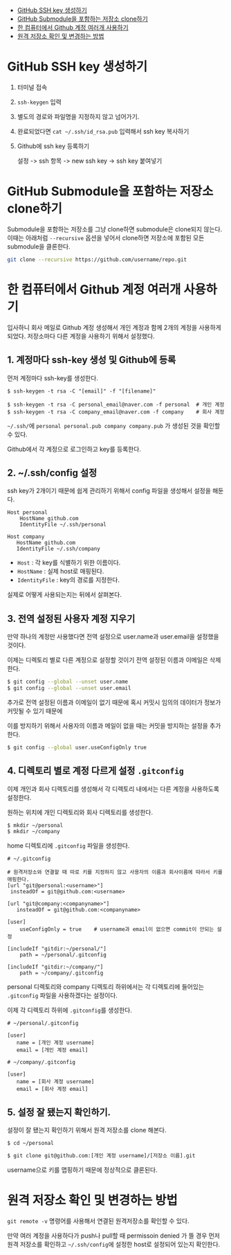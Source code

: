 - [GitHub SSH key 생성하기](#github-ssh-key-생성하기)
- [GitHub Submodule을 포함하는 저장소 clone하기](#github-submodule을-포함하는-저장소-clone하기)
- [한 컴퓨터에서 Github 계정 여러개 사용하기](#한-컴퓨터에서-github-계정-여러개-사용하기)
- [원격 저장소 확인 및 변경하는 방법](#원격-저장소-확인-및-변경하는-방법)


# GitHub SSH key 생성하기

1. 터미널 접속

2. ``ssh-keygen`` 입력

3. 별도의 경로와 파일명을 지정하지 않고 넘어가기. 

4. 완료되었다면 ``cat ~/.ssh/id_rsa.pub`` 입력해서 ssh key 복사하기

5. Github에 ssh key 등록하기

    설정 -> ssh 항목 -> new ssh key -> ssh key 붙여넣기


# GitHub Submodule을 포함하는 저장소 clone하기

Submodule을 포함하는 저장소를 그냥 clone하면 submodule은 clone되지 않는다. 이때는 아래처럼 `--recursive` 옵션을 넣어서 clone하면 저장소에 포함된 모든 submodule을 클론한다.

```bash
git clone --recursive https://github.com/username/repo.git
```

# 한 컴퓨터에서 Github 계정 여러개 사용하기

입사하니 회사 메일로 Github 계정 생성해서 개인 계정과 함께 2개의 계정을 사용하게 되었다. 저장소마다 다른 계정을 사용하기 위해서 설정했다.  

## 1. 계정마다 ssh-key 생성 및 Github에 등록
   먼저 계정마다 ssh-key를 생성한다. 
   ```shell
   $ ssh-keygen -t rsa -C "[email]" -f "[filename]"
   
   $ ssh-keygen -t rsa -C personal_email@naver.com -f personal  # 개인 계정
   $ ssh-keygen -t rsa -C company_email@naver.com -f company    # 회사 계정
   ```
   `~/.ssh/`에 `personal personal.pub company company.pub` 가 생성된 것을 확인할 수 있다. 
   
   Github에서 각 계정으로 로그인하고 key를 등록한다.    

## 2. ~/.ssh/config 설정 

   ssh key가 2개이기 때문에 쉽게 관리하기 위해서 config 파일을 생성해서 설정을 해둔다.
   
   ```
   Host personal
       HostName github.com
       IdentityFile ~/.ssh/personal

   Host company
      HostName github.com
      IdentityFile ~/.ssh/company
   ```
   
   - `Host` : 각 key를 식별하기 위한 이름이다.
   - `HostName` : 실제 host로 매핑된다. 
   - `IdentityFile` : key의 경로를 지정한다.

   실제로 어떻게 사용되는지는 뒤에서 살펴본다.

## 3. 전역 설정된 사용자 계정 지우기
   
   만약 하나의 계정만 사용했다면 전역 설정으로 user.name과 user.email을 설정했을 것이다.
   
   이제는 디렉토리 별로 다른 계정으로 설정할 것이기 전역 설정된 이름과 이메일은 삭제한다.

   ```bash
   $ git config --global --unset user.name
   $ git config --global --unset user.email
   ```
   
   추가로 전역 설정된 이름과 이메일이 없기 때문에 혹시 커밋시 임의의 데이터가 정보가 커밋될 수 있기 때문에 

   이를 방지하기 위해서 사용자의 이름과 메일이 없을 때는 커밋을 방지하는 설정을 추가한다.  

   ```bash
   $ git config --global user.useConfigOnly true
   ```
   
## 4. 디렉토리 별로 계정 다르게 설정 `.gitconfig`
   이제 개인과 회사 디렉토리를 생성해서 각 디렉토리 내에서는 다른 계정을 사용하도록 설정한다.
   
   원하는 위치에 개인 디렉토리와 회사 디렉토리를 생성한다. 

   ```bash
   $ mkdir ~/personal
   $ mkdir ~/company
   ```
   
   home 디렉토리에 `.gitconfig` 파일을 생성한다.
 
   ```
   # ~/.gitconfig
   
   # 원격저장소와 연결할 때 따로 키를 지정하지 않고 사용자의 이름과 회사이름에 따라서 키를 매핑한다.
   [url "git@personal:<username>"]
    insteadOf = git@github.com:<username>

   [url "git@company:<companyname>"]
      insteadOf = git@github.com:<companyname>

   [user]
       useConfigOnly = true    # username과 email이 없으면 commit이 안되는 설정

   [includeIf "gitdir:~/personal/"]
       path = ~/personal/.gitconfig
   
   [includeIf "gitdir:~/company/"]
       path = ~/company/.gitconfig
   ```
   
   personal 디렉토리와 company 디렉토리 하위에서는 각 디렉토리에 들어있는 `.gitconfig` 파일을 사용하겠다는 설정이다. 

   이제 각 디렉토리 하위에 `.gitconfig`를 생성한다. 

   ```
   # ~/personal/.gitconfig
   
   [user]
      name = [개인 계정 username]
      email = [개인 계정 email]
   
   # ~/company/.gitconfig
   
   [user]
      name = [회사 계정 username]
      email = [회사 계정 email]
   ```

## 5. 설정 잘 됐는지 확인하기.
   
   설정이 잘 됐는지 확인하기 위해서 원격 저장소를 clone 해본다. 
   
   ```bash
   $ cd ~/personal
   
   $ git clone git@github.com:[개인 계정 username]/[저장소 이름].git 
   ```

   username으로 키를 맵핑하기 때문에 정상적으로 클론된다. 

# 원격 저장소 확인 및 변경하는 방법

`git remote -v` 명령어를 사용해서 연결된 원격저장소를 확인할 수 있다. 

만약 여러 계정을 사용하다가 push나 pull할 때 permissoin denied 가 뜰 경우 먼저 원격 저장소를 확인하고 `~/.ssh/config`에 설정한 host로 설정되어 있는지 확인한다. 